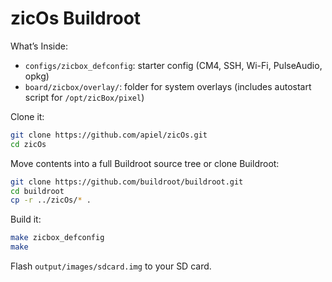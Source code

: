 # zicOs Buildroot

What’s Inside:
- `configs/zicbox_defconfig`: starter config (CM4, SSH, Wi-Fi, PulseAudio, opkg)
- `board/zicbox/overlay/`: folder for system overlays (includes autostart script for `/opt/zicBox/pixel`)

Clone it:

```sh
git clone https://github.com/apiel/zicOs.git
cd zicOs
```

Move contents into a full Buildroot source tree or clone Buildroot:
```sh
git clone https://github.com/buildroot/buildroot.git
cd buildroot
cp -r ../zicOs/* .
```

Build it:

```sh
make zicbox_defconfig
make
```

Flash `output/images/sdcard.img` to your SD card.